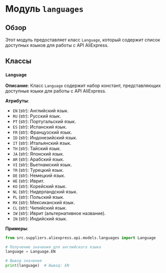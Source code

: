 # Модуль `languages`

## Обзор

Этот модуль предоставляет класс `Language`, который содержит список доступных языков для работы с API AliExpress.

## Классы

### `Language`

**Описание**: Класс `Language` содержит набор констант, представляющих доступные языки для работы с API AliExpress. 

**Атрибуты**:

- `EN` (str): Английский язык.
- `RU` (str): Русский язык.
- `PT` (str): Португальский язык.
- `ES` (str): Испанский язык.
- `FR` (str): Французский язык.
- `ID` (str): Индонезийский язык.
- `IT` (str): Итальянский язык.
- `TH` (str): Тайский язык.
- `JA` (str): Японский язык.
- `AR` (str): Арабский язык.
- `VI` (str): Вьетнамский язык.
- `TR` (str): Турецкий язык.
- `DE` (str): Немецкий язык.
- `HE` (str): Иврит.
- `KO` (str): Корейский язык.
- `NL` (str): Нидерландский язык.
- `PL` (str): Польский язык.
- `MX` (str): Мексиканский язык.
- `CL` (str): Чилийский язык.
- `IW` (str): Иврит (альтернативное название).
- `IN` (str): Индийский язык.


**Примеры**:

```python
from src.suppliers.aliexpress.api.models.languages import Language

# Получение значения для английского языка
language = Language.EN

# Вывод значения
print(language)  # Вывод: EN
